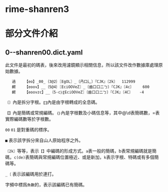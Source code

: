 # rime-shanren3 

# 部分文件介紹

## 0--shanren00.dict.yaml  
此文件是最初的碼表，後來改用濾鏡顯示相關信息，所以該文件改作數據庫處理原始數據。

```
   過	【eo】_00_｛3@2｝〖EgOL〗_〔冎口辶〕『CJK』〘2k〙	112999   
   齶	【eoov】__｛5@4｝〖EciOOVeZ〗_〔齒口口二ㄅ〕『CJK』〘4c〙	600   
   齶	【eoovzc】__｛5-c｝〖EciOOVeZ〗〔齒口口二ㄅ〕『CJK』〘4C〙	-4
```

`〔〕`內是拆分字根。`〖〗`內是由字根轉成的全息碼。

`【】`內是簡碼或常規編碼。`｛｝`內是字根數及小碼信息等，其中@\d表簡碼數，=表實際編碼數等於字根數。

`00` `01` 是對重碼的標序。

`■` 表示該字拆分來自山人原始程序之外。

`〘2k〙`等等，表示`【】`中編碼的形成方式。`a`表一般的簡碼，b表常規編碼就是簡碼，`c(de)`表簡碼與常規編碼位置極近、或是新加，`k`表示字根、特碼或有多個簡碼等。

`_〔` 表示該編碼用於連打。

字頻中標爲`負數`的，表示該編碼已有簡碼。

